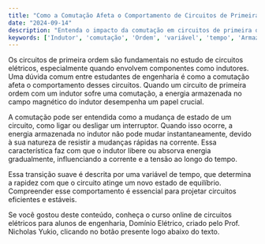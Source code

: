 ```yaml
---
title: "Como a Comutação Afeta o Comportamento de Circuitos de Primeira Ordem com Indutores?"
date: "2024-09-14"
description: "Entenda o impacto da comutação em circuitos de primeira ordem com indutores e como a energia armazenada influencia o comportamento do circuito ao longo do tempo."
keywords: ['Indutor', 'comutação', 'Ordem', 'variável', 'tempo', 'Armazenada']
---
```


Os circuitos de primeira ordem são fundamentais no estudo de circuitos elétricos, especialmente quando envolvem componentes como indutores. Uma dúvida comum entre estudantes de engenharia é como a comutação afeta o comportamento desses circuitos. Quando um circuito de primeira ordem com um indutor sofre uma comutação, a energia armazenada no campo magnético do indutor desempenha um papel crucial. 

A comutação pode ser entendida como a mudança de estado de um circuito, como ligar ou desligar um interruptor. Quando isso ocorre, a energia armazenada no indutor não pode mudar instantaneamente, devido à sua natureza de resistir a mudanças rápidas na corrente. Essa característica faz com que o indutor libere ou absorva energia gradualmente, influenciando a corrente e a tensão ao longo do tempo. 

Essa transição suave é descrita por uma variável de tempo, que determina a rapidez com que o circuito atinge um novo estado de equilíbrio. Compreender esse comportamento é essencial para projetar circuitos eficientes e estáveis.

Se você gostou deste conteúdo, conheça o curso online de circuitos elétricos para alunos de engenharia, Domínio Elétrico, criado pelo Prof. Nicholas Yukio, clicando no botão presente logo abaixo do texto.